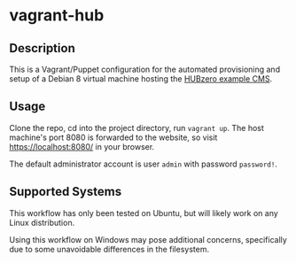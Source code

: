 # vagrant-hub

## Description
This is a Vagrant/Puppet configuration for the automated provisioning and setup of a Debian 8 virtual machine hosting the [HUBzero example CMS](https://github.com/hubzero/hubzero-cms).

## Usage
Clone the repo, cd into the project directory, run `vagrant up`. The host machine's port 8080 is forwarded to the website, so visit [https://localhost:8080/](https://localhost:8080/) in your browser.

The default administrator account is user `admin` with password `password!`.

## Supported Systems
This workflow has only been tested on Ubuntu, but will likely work on any Linux distribution.

Using this workflow on Windows may pose additional concerns, specifically due to some unavoidable differences in the filesystem.